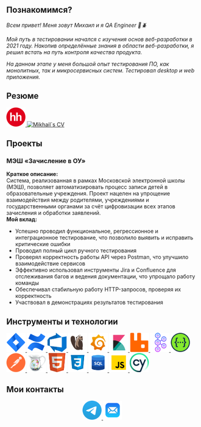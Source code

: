 ## Познакомимся?

_Всем привет! Меня зовут Михаил и я QA Engineer 🔎🪲_ 

_Мой путь в тестировании начался с изучения основ веб-разработки в 2021 году. Накопив определённые знания в области веб-разработки, я решил встать на путь контроля качества продукта._

_На данном этапе у меня большой опыт тестирования ПО, как монолитных, так и микросервисных систем. Тестировал desktop и web приложения._


## Резюме
<p align="left">
<a href="https://hh.ru/resume/06b4071eff0cb1b1db0039ed1f6171354d6332">  
<img src="/icons/hh-red.png" alt="Mikhail`s CV" width="50" height="50" />  
 </a>
<!--> 
 <a href="">  
<img src="/icons/linkedin.png" alt="Mikhail`s CV" width="50" height="50" />  
 </a>  
 <!-->   
</p>

## Проекты

<!-- Project 1 -->
### МЭШ «Зачисление в ОУ»
**Краткое описание:**  
Система, реализованная в рамках Московской электронной школы (МЭШ), позволяет автоматизировать процесс записи детей в образовательные учреждения. Проект нацелен на упрощение взаимодействия между родителями, учреждениями и государственными органами за счёт цифровизации всех этапов зачисления и обработки заявлений.  
**Мой вклад:**  
- Успешно проводил функциональное, регрессионное и интеграционное тестирование, что позволило выявить и исправить критические ошибки 
- Проводил полный цикл ручного тестирования
- Проверял корректность работы API через Postman, что улучшило взаимодействие сервисов
- Эффективно использовал инструменты Jira и Confluence для отслеживания багов и ведения документации, что упрощало работу команды  
- Обеспечивал стабильную работу HTTP-запросов, проверяя их корректность
- Участвовал в демонстрациях результатов тестирования


## Инструменты и технологии

<p align="left">

<!-- Jira -->
<a href="https://www.atlassian.com/software/jira" target="_blank">
  <img src="/icons/jira.png" alt="Jira" width="50" height="50" />
</a>

<!-- Confluense -->
<a href="https://www.atlassian.com/ru/software/confluence" target="_blank">
  <img src="/icons/confluence.png" alt="Confluence" width="50" height="50" />
</a>

<!-- Azure DevOps -->
<a href="https://azure.microsoft.com/services/devops/" target="_blank">
  <img src="/icons/azure-devops.png" alt="Azure DevOps" width="50" height="50" />
</a>

<!-- DBeaver -->
<a href="https://dbeaver.io/" target="_blank">
  <img src="https://raw.githubusercontent.com/qajenna/qajenna/main/icons/DBeaver.png" alt="DBeaver" width="50" height="50" />
</a>

<!-- Grafana -->
<a href="https://grafana.com/" target="_blank">
  <img src="/icons/grafana.png" alt="Grafana" width="50" height="50" />
</a>

<!-- Elasticsearch / Kibana -->
<a href="https://www.elastic.co/kibana" target="_blank">
  <img src="/icons/kibana.png" alt="Kibana" width="50" height="50" />
</a>

<!-- RabbitMQ -->
<a href="https://www.rabbitmq.com/" target="_blank">
  <img src="/icons/rabbitmq.png" alt="RabbitMQ" width="50" height="50" />
</a>

<!-- Kafka -->
<a href="https://kafka.apache.org/" target="_blank">
  <img src="/icons/kafka.png" alt="Kafka" width="50" height="50" />
</a>

<!-- Swagger -->
<a href="https://swagger.io/" target="_blank">
  <img src="/icons/swagger.png" alt="Swagger" width="50" height="50" />
</a>

<!-- Postman -->
<a href="https://www.postman.com/" target="_blank">
  <img src="https://raw.githubusercontent.com/qajenna/qajenna/main/icons/Postman.png" alt="Postman" width="50" height="50" />
</a>

<!-- Charles -->
<a href="https://www.charlesproxy.com/" target="_blank">
  <img src="https://raw.githubusercontent.com/qajenna/qajenna/main/icons/Charles.png" alt="Charles Proxy" width="50" height="50" />
</a>

<!-- HTML -->
<a href="https://developer.mozilla.org/ru/docs/Web/HTML" target="_blank">
  <img src="/icons/html5.png" alt="HTML" width="50" height="50" />
</a>

<!-- CSS -->
<a href="https://developer.mozilla.org/en-US/docs/Web/CSS" target="_blank">
  <img src="/icons/css3.png" alt="CSS" width="50" height="50" />
</a>

<!-- SQL -->
<a href="https://developer.mozilla.org/en-US/docs/Glossary/SQL" target="_blank">
  <img src="/icons/sql.png" alt="SQL" width="50" height="50" />
</a>

<!-- JS -->
<a href="https://developer.mozilla.org/ru/docs/Web/JavaScript" target="_blank">
  <img src="/icons/js.png" alt="JS" width="50" height="50" />
</a>

<!-- Cypress -->
<a href="https://www.cypress.io/" target="_blank">
  <img src="/icons/cypressJS.png" alt="cypressJS" width="50" height="50" />
</a>

</p>

## Мои контакты

<p align="center">
<a href="https://t.me/Mitrofanov_MA" target="_blank">
  <img src="/icons/telegram.png" alt="Telegram" width="50" height="50">
</a>
<a href="mailto:Mikhail.24.Mitrofanov@yandex.ru" target="_blank">
  <img src="/icons/mail.png" alt="Email" width="50" height="50">
</a>
</p>

